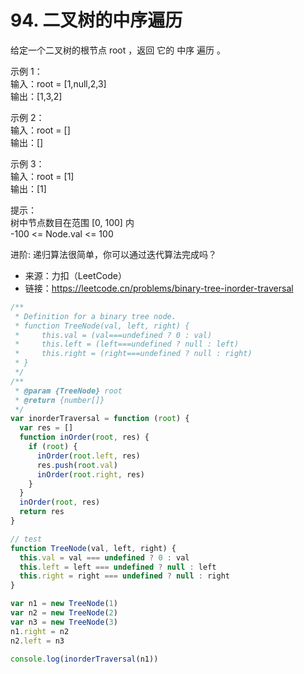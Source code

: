# 94. 二叉树的中序遍历

给定一个二叉树的根节点 root ，返回 它的 中序 遍历 。

示例 1：  
输入：root = [1,null,2,3]  
输出：[1,3,2]

示例 2：  
输入：root = []  
输出：[]

示例 3：  
输入：root = [1]  
输出：[1]

提示：  
树中节点数目在范围 [0, 100] 内  
-100 <= Node.val <= 100

进阶: 递归算法很简单，你可以通过迭代算法完成吗？

- 来源：力扣（LeetCode）  
- 链接：https://leetcode.cn/problems/binary-tree-inorder-traversal

```javascript
/**
 * Definition for a binary tree node.
 * function TreeNode(val, left, right) {
 *     this.val = (val===undefined ? 0 : val)
 *     this.left = (left===undefined ? null : left)
 *     this.right = (right===undefined ? null : right)
 * }
 */
/**
 * @param {TreeNode} root
 * @return {number[]}
 */
var inorderTraversal = function (root) {
  var res = []
  function inOrder(root, res) {
    if (root) {
      inOrder(root.left, res)
      res.push(root.val)
      inOrder(root.right, res)
    }
  }
  inOrder(root, res)
  return res
}

// test
function TreeNode(val, left, right) {
  this.val = val === undefined ? 0 : val
  this.left = left === undefined ? null : left
  this.right = right === undefined ? null : right
}

var n1 = new TreeNode(1)
var n2 = new TreeNode(2)
var n3 = new TreeNode(3)
n1.right = n2
n2.left = n3

console.log(inorderTraversal(n1))
```
